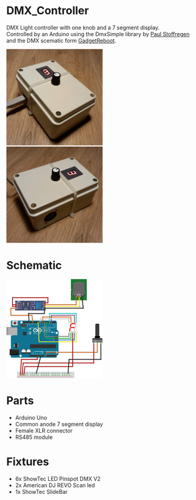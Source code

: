 # DMX_Controller

DMX Light controller with one knob and a 7 segment display.<br>
Controlled by an Arduino using the DmxSimple library by <a href="https://github.com/PaulStoffregen/DmxSimple">Paul Stoffregen</a> and the DMX scematic form <a href="https://github.com/GadgetReboot/Arduino/tree/master/Uno/DMX512">GadgetReboot</a>.<br>

<img src="https://raw.githubusercontent.com/woutcorijn/DMX_Controller/main/Images/Picture1.jpg" width="50%">
<img src="https://raw.githubusercontent.com/woutcorijn/DMX_Controller/main/Images/Picture2.jpg" width="50%">

<h1>Schematic</h1>
<img src="https://raw.githubusercontent.com/woutcorijn/DMX_Controller/main/Images/Schematic.jpg?raw=true" width="50%">
<h1>Parts</h1>
<ul>
<li>Arduino Uno</li>
<li>Common anode 7 segment display</li> 
<li>Female XLR connector</li>
<li>RS485 module</li>
</ul>

<h1>Fixtures</h1>
<ul>
<li>6x ShowTec LED Pinspot DMX V2</li>
<li>2x American DJ REVO Scan led</li>
<li>1x ShowTec SlideBar</li>
</ul>
